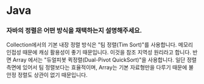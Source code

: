 # Java

### 자바의 정렬은 어떤 방식을 채택하는지 설명해주세요.

Collection에서의 기본 내장 정렬 방식은 "팀 정렬(Tim Sort)"를 사용합니다. 메모리 인접성 때문에 캐싱 활용성이 좋기 때문입니다. 이것을 참조 지역성 원리라고 합니다. 반면 Array 에서는 "듀얼피봇 퀵정렬(Dual-Pivot QuickSort)"을 사용합니다. 일단 정렬 측면에 있어서 팀 정렬보다는 효율적이며, Array는 기본 자료형만을 다루기 때문에 불안정 정렬도 상관이 없기 때문입니다.

